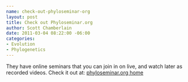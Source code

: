 ```yaml
--- 
name: check-out-phyloseminar-org
layout: post
title: Check out Phyloseminar.org
author: Scott Chamberlain
date: 2011-03-04 08:22:00 -06:00
categories: 
- Evolution
- Phylogenetics
---
```

<div>They have online seminars that you can join in on live, and watch later as recorded videos. Check it out at: <a href="http://phyloseminar.org/index.html">phyloseminar.org home</a></div>
